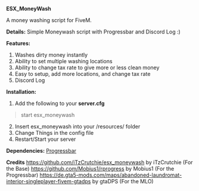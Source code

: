 **ESX_MoneyWash**

A money washing script for FiveM. 

**Details:**
Simple Moneywash script with Progressbar and Discord Log :)

**Features:**

1. Washes dirty money instantly
2. Ability to set multiple washing locations
3. Ability to change tax rate to give more or less clean money
4. Easy to setup, add more locations, and change tax rate
5. Discord Log


**Installation:**

1. Add the following to your **server.cfg**
> start esx_moneywash
2. Insert esx_moneywash into your /resources/ folder
3. Change Things in the config file
4. Restart/Start your server


**Dependencies:**
<a href="https://github.com/Mobius1/rprogress">Progressbar</a>

**Credits**
https://github.com/iTzCrutchie/esx_moneywash by iTzCrutchie (For the Base)
https://github.com/Mobius1/rprogress by Mobius1 (For the Progressbar)
https://de.gta5-mods.com/maps/abandoned-laundromat-interior-singleplayer-fivem-gtadps by gtaDPS (For the MLO)

